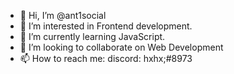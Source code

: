 - 👋 Hi, I’m @ant1social
- 👀 I’m interested in Frontend development.
- 🌱 I’m currently learning JavaScript.
- 💞️ I’m looking to collaborate on Web Development
- 📫 How to reach me: discord: hxhx;#8973

<!---
ant1social/ant1social is a ✨ special ✨ repository because its `README.md` (this file) appears on your GitHub profile.
You can click the Preview link to take a look at your changes.
--->
